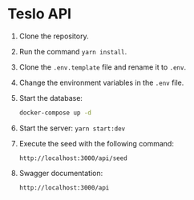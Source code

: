 # Teslo API

1. Clone the repository.

2. Run the command `yarn install`.

3. Clone the `.env.template` file and rename it to `.env`.

4. Change the environment variables in the `.env` file.

5. Start the database:

    ```sh
    docker-compose up -d
    ```

6. Start the server: `yarn start:dev`

7. Execute the seed with the following command:

    ```http
    http://localhost:3000/api/seed
    ```

8. Swagger documentation:

    ```http
    http://localhost:3000/api
    ```

